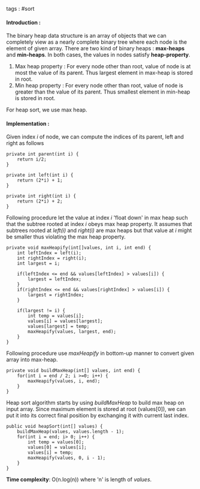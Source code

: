 tags : #sort 

#### Introduction : 

The binary heap data structure is an array of objects that we can completely view as a nearly complete binary tree where each node is the element of given array. There are two kind of binary heaps : **max-heaps** and **min-heaps**. In both cases, the values in nodes satisfy **heap-property**.

1. Max heap property : 
	For every node other than root, value of  node is at most the value of its parent. Thus largest element in max-heap is stored in root.
2. Min heap property : 
	For every node other than root, value of node is greater than the value of its parent. Thus smallest element in min-heap is stored in root.

For heap sort, we use max heap.

#### Implementation : 

Given index *i* of node, we can compute the indices of its parent, left and right as follows 

```
private int parent(int i) {
	return i/2;
}

private int left(int i) {
	return (2*i) + 1;
}

private int right(int i) {
	return (2*i) + 2;
}
```

Following procedure let the value at index *i* 'float down' in max heap such that the subtree rooted at index *i* obeys max heap property. It assumes that subtrees rooted at *left(i)* and *right(i)* are max heaps but that value at *i* might be smaller thus violating the max heap property.

```
private void maxHeapify(int[]values, int i, int end) {
	int leftIndex = left(i);
	int rightIndex = right(i);
	int largest = i;
	
	if(leftIndex <= end && values[leftIndex] > values[i]) {
		largest = leftIndex;
	}
	if(rightIndex <= end && values[rightIndex] > values[i]) {
		largest = rightIndex;
	}
	
	if(largest != i) {
		int temp = values[i];
		values[i] = values[largest];
		values[largest] = temp;
		maxHeapify(values, largest, end);
	}
}
```

Following procedure use *maxHeapify* in bottom-up manner to convert given array into max-heap.

```
private void buildMaxHeap(int[] values, int end) {
	for(int i = end / 2; i >=0; i++) {
		maxHeapify(values, i, end);
	}
}
```

Heap sort algorithm starts by using *buildMaxHeap* to build max heap on input array. Since maximum element is stored at root (values\[0]), we can put it into its correct final position by exchanging it with current last index.

```
public void heapSort(int[] values) {
	buildMaxHeap(values, values.length - 1);
	for(int i = end; i> 0; i++) {
		int temp = values[0];
		values[0] = values[i];
		values[i] = temp;
		maxHeapify(values, 0, i - 1);
	}
}
```

**Time complexity**: O(n.log(n)) where 'n' is length of _values_.